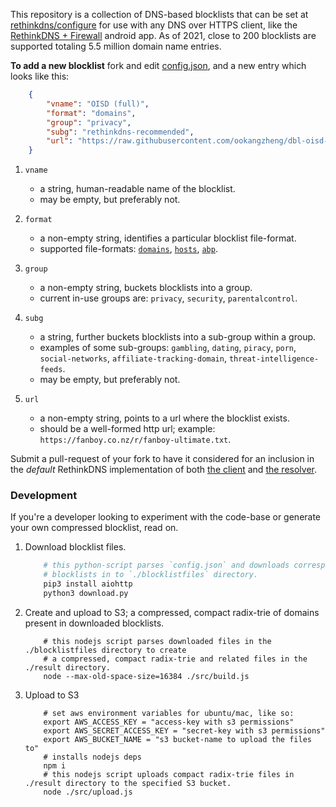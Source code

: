 This repository is a collection of DNS-based blocklists that can be set at [rethinkdns/configure](https://rethinkdns.com/configure) for use with any DNS over HTTPS client, like the [RethinkDNS + Firewall](https://github.com/celzero/rethink-app/) android app. As of 2021, close to 200 blocklists are supported totaling 5.5 million domain name entries.

**To add a new blocklist** fork and edit [config.json](https://github.com/serverless-dns/rethink-blocklist-metadata/blob/main/config.json), and a new entry which looks like this:

```json
    {
        "vname": "OISD (full)",
        "format": "domains",
        "group": "privacy",
        "subg": "rethinkdns-recommended",
        "url": "https://raw.githubusercontent.com/ookangzheng/dbl-oisd-nl/master/dbl.txt"
    }
```
1. `vname`
    * a string, human-readable name of the blocklist.
    * may be empty, but preferably not.
2. `format`
    * a non-empty string, identifies a particular blocklist file-format.
    * supported file-formats: [`domains`](https://raw.githubusercontent.com/Spam404/lists/master/main-blacklist.txt), [`hosts`](https://raw.githubusercontent.com/Sinfonietta/hostfiles/master/gambling-hosts), [`abp`](https://stanev.org/abp/adblock_bg.txt).
3. `group`
    * a non-empty string, buckets blocklists into a group.
    * current in-use groups are: `privacy`, `security`, `parentalcontrol`.
4. `subg`
    * a string, further buckets blocklists into a sub-group within a group.
    * examples of some sub-groups: `gambling`, `dating`, `piracy`, `porn`, `social-networks`, `affiliate-tracking-domain`, `threat-intelligence-feeds`.
    * may be empty, but preferably not.

5. `url`
    * a non-empty string, points to a url where the blocklist exists.
    * should be a well-formed http url; example: `https://fanboy.co.nz/r/fanboy-ultimate.txt`.

Submit a pull-request of your fork to have it considered for an inclusion in the *default* RethinkDNS implementation of both [the client](https://rethinkfirewall.com/) and [the resolver](https://rethinkdns.com/).

### Development
If you're a developer looking to experiment with the code-base or generate your own compressed blocklist, read on.

1. Download blocklist files.
    ```python
        # this python-script parses `config.json` and downloads corresponding
        # blocklists in to `./blocklistfiles` directory.
        pip3 install aiohttp
        python3 download.py
    ```
2. Create and upload to S3; a compressed, compact radix-trie of domains present in downloaded blocklists.
    ```shell
        # this nodejs script parses downloaded files in the ./blocklistfiles directory to create
        # a compressed, compact radix-trie and related files in the ./result directory.
        node --max-old-space-size=16384 ./src/build.js
    ```
3. Upload to S3
    ```shell
        # set aws environment variables for ubuntu/mac, like so:
        export AWS_ACCESS_KEY = "access-key with s3 permissions"
        export AWS_SECRET_ACCESS_KEY = "secret-key with s3 permissions"
        export AWS_BUCKET_NAME = "s3 bucket-name to upload the files to"
        # installs nodejs deps
        npm i
        # this nodejs script uploads compact radix-trie files in ./result directory to the specified S3 bucket.
        node ./src/upload.js
    ```

